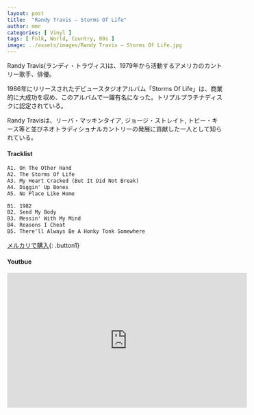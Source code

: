 ```yaml
---
layout: post
title:  "Randy Travis – Storms Of Life"
author: mmr
categories: [ Vinyl ]
tags: [ Folk, World, Country, 80s ]
image: ../assets/images/Randy Travis – Storms Of Life.jpg
---
```


Randy Travis(ランディ・トラヴィス)は、1979年から活動するアメリカのカントリー歌手、俳優。

1986年にリリースされたデビュースタジオアルバム「Storms Of Life」は、商業的に大成功を収め、このアルバムで一躍有名になった。トリプルプラチナディスクに認定されている。

Randy Travisは、リーバ・マッキンタイア, ジョージ・ストレイト, トビー・キース等と並びネオトラディショナルカントリーの発展に貢献した一人として知られている。


#### Tracklist
```md
A1. On The Other Hand
A2. The Storms Of Life
A3. My Heart Cracked (But It Did Not Break)
A4. Diggin' Up Bones
A5. No Place Like Home

B1. 1982
B2. Send My Body
B3. Messin' With My Mind
B4. Reasons I Cheat
B5. There'll Always Be A Honky Tonk Somewhere
```

[メルカリで購入](https://jp.mercari.com/item/m46471890400?afid=6142608987){: .button1}

#### Youtbue
<iframe width="560" height="315" src="https://www.youtube.com/embed/syhTjuxqpVA?si=Xcy3uenTrKoAJG3J" title="YouTube video player" frameborder="0" allow="accelerometer; autoplay; clipboard-write; encrypted-media; gyroscope; picture-in-picture; web-share" referrerpolicy="strict-origin-when-cross-origin" allowfullscreen></iframe>